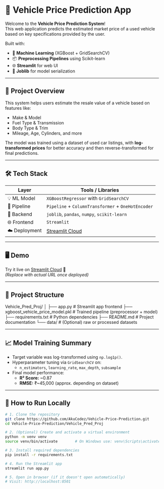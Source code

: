 # 🚗 Vehicle Price Prediction App

Welcome to the **Vehicle Price Prediction System**!  
This web application predicts the estimated market price of a used vehicle based on key specifications provided by the user.

Built with:
- 🧠 **Machine Learning** (XGBoost + GridSearchCV)
- 📦 **Preprocessing Pipelines** using Scikit-learn
- 🌐 **Streamlit** for web UI
- 💾 **Joblib** for model serialization

---

## 📌 Project Overview

This system helps users estimate the resale value of a vehicle based on features like:
- Make & Model
- Fuel Type & Transmission
- Body Type & Trim
- Mileage, Age, Cylinders, and more

The model was trained using a dataset of used car listings, with **log-transformed prices** for better accuracy and then reverse-transformed for final predictions.

---

## 🛠 Tech Stack

| Layer         | Tools / Libraries                          |
|---------------|--------------------------------------------|
| 💡 ML Model   | `XGBoostRegressor` with `GridSearchCV`     |
| 🔁 Pipeline   | `Pipeline` + `ColumnTransformer` + `OneHotEncoder` |
| 🧠 Backend    | `joblib`, `pandas`, `numpy`, `scikit-learn` |
| 🌐 Frontend   | `Streamlit`                                |
| ☁️ Deployment | [Streamlit Cloud](https://streamlit.io/cloud) |

---

## 🖥 Demo

Try it live on [Streamlit Cloud](https://your-app-link-here) 🚀  
*(Replace with actual URL once deployed)*

---

## 📂 Project Structure

Vehicle_Pred_Proj/
│
├── app.py # Streamlit app frontend
├── xgboost_vehicle_price_model.pkl # Trained pipeline (preprocessor + model)
├── requirements.txt # Python dependencies
├── README.md # Project documentation
└── data/ # (Optional) raw or processed datasets


---

## 📈 Model Training Summary

- Target variable was log-transformed using `np.log1p()`.
- Hyperparameter tuning via `GridSearchCV` on:
  - `n_estimators`, `learning_rate`, `max_depth`, `subsample`
- Final model performance:
  - **R² Score:** ~0.87
  - **RMSE:** ₹~45,000 (approx. depending on dataset)

---

## 🧪 How to Run Locally

```bash
# 1. Clone the repository
git clone https://github.com/AkuCodez/Vehicle-Price-Prediction.git
cd Vehicle-Price-Prediction/Vehicle_Pred_Proj

# 2. (Optional) Create and activate a virtual environment
python -m venv venv
source venv/bin/activate        # On Windows use: venv\Scripts\activate

# 3. Install required dependencies
pip install -r requirements.txt

# 4. Run the Streamlit app
streamlit run app.py

# 5. Open in browser (if it doesn't open automatically)
# Visit: http://localhost:8501
```
